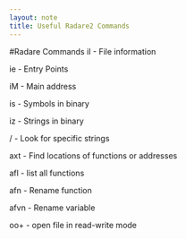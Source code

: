 ```yaml
---
layout: note
title: Useful Radare2 Commands
---
```

#Radare Commands
iI - File information

ie - Entry Points

iM - Main address

is - Symbols in binary

iz - Strings in binary

/  - Look for specific strings

axt - Find locations of functions or addresses

afl - list all functions

afn - Rename function

afvn - Rename variable

oo+ - open file in read-write mode

